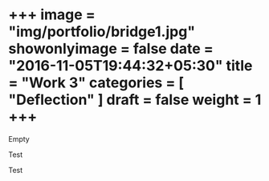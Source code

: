 +++
image = "img/portfolio/bridge1.jpg"
showonlyimage = false
date = "2016-11-05T19:44:32+05:30"
title = "Work 3"
categories = [ "Deflection" ]
draft = false
weight = 1
+++
=======

Empty



Test


Test